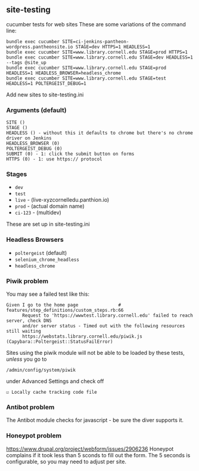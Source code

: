 ## site-testing

cucumber tests for web sites
These are some variations of the command line:

```
bundle exec cucumber SITE=ci-jenkins-pantheon-wordpress.pantheonsite.io STAGE=dev HTTPS=1 HEADLESS=1
bundle exec cucumber SITE=www.library.cornell.edu STAGE=prod HTTPS=1
bundle exec cucumber SITE=www.library.cornell.edu STAGE=dev HEADLESS=1 --tags @site_up
bundle exec cucumber SITE=www.library.cornell.edu STAGE=prod HEADLESS=1 HEADLESS_BROWSER=headless_chrome
bundle exec cucumber SITE=www.library.cornell.edu STAGE=test HEADLESS=1 POLTERGEIST_DEBUG=1
```

Add new sites to site-testing.ini

### Arguments (default)
```
SITE ()
STAGE ()
HEADLESS () - without this it defaults to chrome but there's no chrome driver on Jenkins
HEADLESS_BROWSER (0)
POLTERGEIST_DEBUG (0)
SUBMIT (0) - 1: click the submit button on forms
HTTPS (0) - 1: use https:// protocol
```

### Stages

* `dev`
* `test`
* `live` - (live-xyzcornelledu.panthion.io)
* `prod` - (actual domain name)
* `ci-123` - (multidev)

These are set up in site-testing.ini

### Headless Browsers

* `poltergeist` (default)
* `selenium_chrome_headless`
* `headless_chrome`


### Piwik problem

You may see a failed test like this:

```
Given I go to the home page               # features/step_definitions/custom_steps.rb:66
      Request to 'https://wwwtest.library.cornell.edu' failed to reach server, check DNS
      and/or server status - Timed out with the following resources still waiting
      https://webstats.library.cornell.edu/piwik.js (Capybara::Poltergeist::StatusFailError)
```

Sites using the piwik module will not be able to be loaded by these tests,
*unless*
you go to

```
/admin/config/system/piwik
```

under Advanced Settings and check off

```
☑︎ Locally cache tracking code file
```

### Antibot problem

The Antibot module checks for javascript - be sure the diver supports it.

### Honeypot problem

https://www.drupal.org/project/webform/issues/2906236
Honeypot complains if it took less than 5 sconds to fill out the form.
The 5 seconds is configurable, so you may need to adjust per site.

